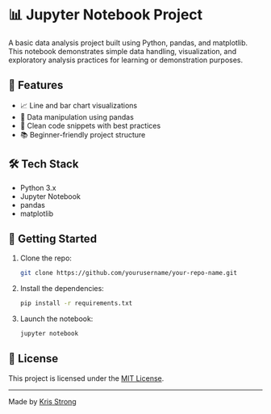 # 📊 Jupyter Notebook Project

A basic data analysis project built using Python, pandas, and matplotlib. This notebook demonstrates simple data handling, visualization, and exploratory analysis practices for learning or demonstration purposes.


## 🚀 Features

- 📈 Line and bar chart visualizations
- 🧮 Data manipulation using pandas
- 🧼 Clean code snippets with best practices
- 📚 Beginner-friendly project structure

## 🛠️ Tech Stack

- Python 3.x
- Jupyter Notebook
- pandas
- matplotlib

## 📁 Getting Started

1. Clone the repo:
   ```bash
   git clone https://github.com/yourusername/your-repo-name.git
   ```
2. Install the dependencies:
   ```bash
   pip install -r requirements.txt
   ```
3. Launch the notebook:
   ```bash
   jupyter notebook
   ```

## 📜 License

This project is licensed under the [MIT License](./LICENSE).

---

Made  by [Kris Strong](https://github.com/krisstrong)
